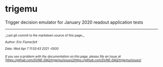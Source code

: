# trigemu
Trigger decision emulator for January 2020 readout application tests

-----

<font size="1">
_Last git commit to the markdown source of this page:_


_Author: Eric Flumerfelt_

_Date: Wed Apr 7 11:53:43 2021 -0500_

_If you see a problem with the documentation on this page, please file an Issue at [https://github.com/DUNE-DAQ/trigemu/issues](https://github.com/DUNE-DAQ/trigemu/issues)_
</font>
